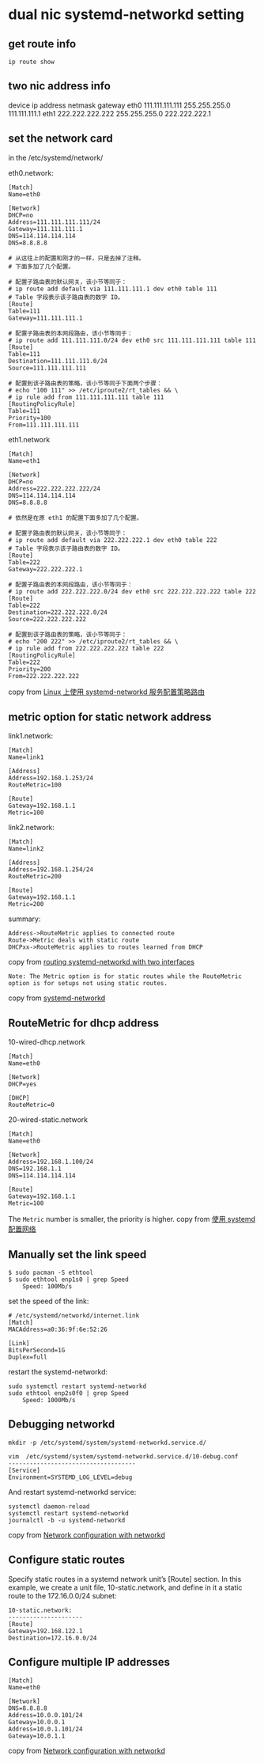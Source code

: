 # dual nic systemd-networkd setting

## get route info
``` shell
ip route show
```

## two nic address info

device	ip address	        netmask     	gateway
eth0	111.111.111.111 	255.255.255.0	111.111.111.1
eth1	222.222.222.222	    255.255.255.0	222.222.222.1


## set the network card
in the /etc/systemd/network/

eth0.network:

```
[Match]
Name=eth0

[Network]
DHCP=no
Address=111.111.111.111/24
Gateway=111.111.111.1
DNS=114.114.114.114
DNS=8.8.8.8

# 从这往上的配置和刚才的一样，只是去掉了注释。
# 下面多加了几个配置。

# 配置子路由表的默认网关，该小节等同于：
# ip route add default via 111.111.111.1 dev eth0 table 111
# Table 字段表示该子路由表的数字 ID。
[Route]
Table=111
Gateway=111.111.111.1

# 配置子路由表的本网段路由，该小节等同于：
# ip route add 111.111.111.0/24 dev eth0 src 111.111.111.111 table 111
[Route]
Table=111
Destination=111.111.111.0/24
Source=111.111.111.111

# 配置到该子路由表的策略，该小节等同于下面两个步骤：
# echo "100 111" >> /etc/iproute2/rt_tables && \
# ip rule add from 111.111.111.111 table 111
[RoutingPolicyRule]
Table=111
Priority=100
From=111.111.111.111
```


eth1.network

```
[Match]
Name=eth1

[Network]
DHCP=no
Address=222.222.222.222/24
DNS=114.114.114.114
DNS=8.8.8.8

# 依然是在原 eth1 的配置下面多加了几个配置。

# 配置子路由表的默认网关，该小节等同于：
# ip route add default via 222.222.222.1 dev eth0 table 222
# Table 字段表示该子路由表的数字 ID。
[Route]
Table=222
Gateway=222.222.222.1

# 配置子路由表的本网段路由，该小节等同于：
# ip route add 222.222.222.0/24 dev eth0 src 222.222.222.222 table 222
[Route]
Table=222
Destination=222.222.222.0/24
Source=222.222.222.222

# 配置到该子路由表的策略，该小节等同于：
# echo "200 222" >> /etc/iproute2/rt_tables && \
# ip rule add from 222.222.222.222 table 222
[RoutingPolicyRule]
Table=222
Priority=200
From=222.222.222.222
```

copy from [Linux 上使用 systemd-networkd 服务配置策略路由](https://blog.systemctl.top/2017/2017-12-23_policy-routing-with-systemd-networkd/)

## metric option for static network address
link1.network:

```
[Match]
Name=link1

[Address]
Address=192.168.1.253/24
RouteMetric=100

[Route]
Gateway=192.168.1.1
Metric=100
```

link2.network:

```
[Match]
Name=link2

[Address]
Address=192.168.1.254/24
RouteMetric=200

[Route]
Gateway=192.168.1.1
Metric=200
```

summary:

```
Address->RouteMetric applies to connected route
Route->Metric deals with static route
DHCPxx->RouteMetric applies to routes learned from DHCP
```



copy from [routing systemd-networkd with two interfaces](https://bbs.archlinux.org/viewtopic.php?id=270165)

```
Note: The Metric option is for static routes while the RouteMetric option is for setups not using static routes.
```
copy from [systemd-networkd](https://wiki.archlinux.org/title/systemd-networkd)

## RouteMetric for dhcp address

 10-wired-dhcp.network

```
[Match]
Name=eth0

[Network]
DHCP=yes

[DHCP]
RouteMetric=0
```

20-wired-static.network

```
[Match]
Name=eth0

[Network]
Address=192.168.1.100/24
DNS=192.168.1.1
DNS=114.114.114.114

[Route]
Gateway=192.168.1.1
Metric=100
```
The `Metric` number is smaller, the priority is higher.
copy from [使用 systemd 配置网络](https://getiot.tech/imx8/systemd-network-configuration.html)

## Manually set the link speed

``` shell
$ sudo pacman -S ethtool
$ sudo ethtool enp1s0 | grep Speed
	Speed: 100Mb/s
```

set the speed of the link:

``` shell
# /etc/systemd/networkd/internet.link
[Match]
MACAddress=a0:36:9f:6e:52:26

[Link]
BitsPerSecond=1G
Duplex=full
```

restart the systemd-networkd:

``` shell
sudo systemctl restart systemd-networkd
sudo ethtool enp2s0f0 | grep Speed
	Speed: 1000Mb/s
```

## Debugging networkd



``` shell
mkdir -p /etc/systemd/system/systemd-networkd.service.d/

vim  /etc/systemd/system/systemd-networkd.service.d/10-debug.conf
------------------------------------
[Service]
Environment=SYSTEMD_LOG_LEVEL=debug
```

And restart systemd-networkd service:

``` shell
systemctl daemon-reload
systemctl restart systemd-networkd
journalctl -b -u systemd-networkd
```

copy from [Network configuration with networkd](https://www.flatcar.org/docs/latest/setup/customization/network-config-with-networkd/)

## Configure static routes
Specify static routes in a systemd network unit’s [Route] section. In this example, we create a unit file, 10-static.network, and define in it a static route to the 172.16.0.0/24 subnet:

``` shell
10-static.network:
---------------------
[Route]
Gateway=192.168.122.1
Destination=172.16.0.0/24
```


## Configure multiple IP addresses

``` shell
[Match]
Name=eth0

[Network]
DNS=8.8.8.8
Address=10.0.0.101/24
Gateway=10.0.0.1
Address=10.0.1.101/24
Gateway=10.0.1.1
```

copy from [Network configuration with networkd](https://www.flatcar.org/docs/latest/setup/customization/network-config-with-networkd/)
